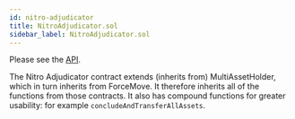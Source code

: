 ```yaml
---
id: nitro-adjudicator
title: NitroAdjudicator.sol
sidebar_label: NitroAdjudicator.sol
---
```


Please see the [API](../../contract-api/natspec/NitroAdjudicator).

The Nitro Adjudicator contract extends (inherits from) MultiAssetHolder, which in turn inherits from ForceMove. It therefore inherits all of the functions from those contracts. It also has compound functions for greater usability: for example `concludeAndTransferAllAssets`.
